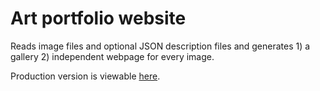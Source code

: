 # Art portfolio website

Reads image files and optional JSON description files and generates 1) a gallery 2) independent webpage for every image.

Production version is viewable [here](https://plantmonster.net/art-portfolio/).
